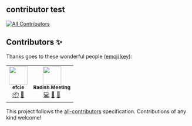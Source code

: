 ## contributor test

<!-- ALL-CONTRIBUTORS-BADGE:START - Do not remove or modify this section -->
[![All Contributors](https://img.shields.io/badge/all_contributors-2-orange.svg?style=flat-square)](#contributors-)
<!-- ALL-CONTRIBUTORS-BADGE:END -->


## Contributors ✨

Thanks goes to these wonderful people ([emoji key](https://allcontributors.org/docs/en/emoji-key)):

<!-- ALL-CONTRIBUTORS-LIST:START - Do not remove or modify this section -->
<!-- prettier-ignore-start -->
<!-- markdownlint-disable -->
<table>
  <tr>
    <td align="center"><a href="http://www.efcie.org"><img src="https://avatars2.githubusercontent.com/u/59324399?v=4" width="50px;" alt=""/><br /><sub><b>efcie</b></sub></a><br /><a href="#platform-efcie" title="Packaging/porting to new platform">📦</a> <a href="#question-efcie" title="Answering Questions">💬</a></td>
    <td align="center"><a href="http://weileizeng.com"><img src="https://avatars1.githubusercontent.com/u/19247589?v=4" width="50px;" alt=""/><br /><sub><b>Radish Meeting</b></sub></a><br /><a href="https://github.com/WeileiZeng/tutorial/commits?author=WeileiZeng" title="Code">💻</a> <a href="https://github.com/WeileiZeng/tutorial/issues?q=author%3AWeileiZeng" title="Bug reports">🐛</a> <a href="https://github.com/WeileiZeng/tutorial/pulls?q=is%3Apr+reviewed-by%3AWeileiZeng" title="Reviewed Pull Requests">👀</a></td>
  </tr>
</table>

<!-- markdownlint-enable -->
<!-- prettier-ignore-end -->
<!-- ALL-CONTRIBUTORS-LIST:END -->

This project follows the [all-contributors](https://github.com/all-contributors/all-contributors) specification. Contributions of any kind welcome!
